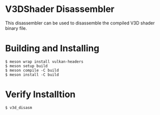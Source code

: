 # V3DShader Disassembler

This disassembler can be used to disassemble the compiled V3D shader binary file.

# Building and Installing
```
$ meson wrap install vulkan-headers
$ meson setup build
$ meson compile -C build
$ meson install -C build
```
# Verify Installtion
```
$ v3d_disasm
```
